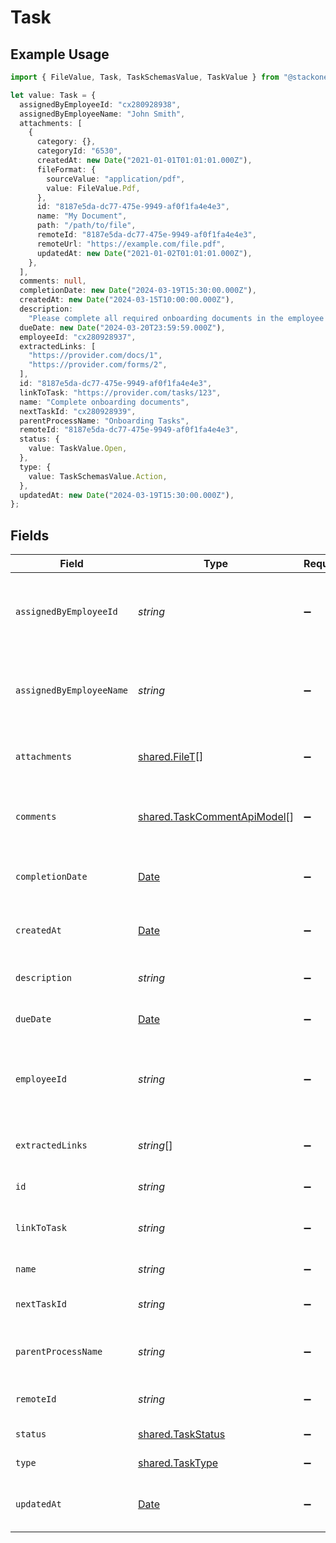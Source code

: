 # Task

## Example Usage

```typescript
import { FileValue, Task, TaskSchemasValue, TaskValue } from "@stackone/stackone-client-ts/sdk/models/shared";

let value: Task = {
  assignedByEmployeeId: "cx280928938",
  assignedByEmployeeName: "John Smith",
  attachments: [
    {
      category: {},
      categoryId: "6530",
      createdAt: new Date("2021-01-01T01:01:01.000Z"),
      fileFormat: {
        sourceValue: "application/pdf",
        value: FileValue.Pdf,
      },
      id: "8187e5da-dc77-475e-9949-af0f1fa4e4e3",
      name: "My Document",
      path: "/path/to/file",
      remoteId: "8187e5da-dc77-475e-9949-af0f1fa4e4e3",
      remoteUrl: "https://example.com/file.pdf",
      updatedAt: new Date("2021-01-02T01:01:01.000Z"),
    },
  ],
  comments: null,
  completionDate: new Date("2024-03-19T15:30:00.000Z"),
  createdAt: new Date("2024-03-15T10:00:00.000Z"),
  description:
    "Please complete all required onboarding documents in the employee portal",
  dueDate: new Date("2024-03-20T23:59:59.000Z"),
  employeeId: "cx280928937",
  extractedLinks: [
    "https://provider.com/docs/1",
    "https://provider.com/forms/2",
  ],
  id: "8187e5da-dc77-475e-9949-af0f1fa4e4e3",
  linkToTask: "https://provider.com/tasks/123",
  name: "Complete onboarding documents",
  nextTaskId: "cx280928939",
  parentProcessName: "Onboarding Tasks",
  remoteId: "8187e5da-dc77-475e-9949-af0f1fa4e4e3",
  status: {
    value: TaskValue.Open,
  },
  type: {
    value: TaskSchemasValue.Action,
  },
  updatedAt: new Date("2024-03-19T15:30:00.000Z"),
};
```

## Fields

| Field                                                                                         | Type                                                                                          | Required                                                                                      | Description                                                                                   | Example                                                                                       |
| --------------------------------------------------------------------------------------------- | --------------------------------------------------------------------------------------------- | --------------------------------------------------------------------------------------------- | --------------------------------------------------------------------------------------------- | --------------------------------------------------------------------------------------------- |
| `assignedByEmployeeId`                                                                        | *string*                                                                                      | :heavy_minus_sign:                                                                            | The ID of the employee who assigned this task                                                 | cx280928938                                                                                   |
| `assignedByEmployeeName`                                                                      | *string*                                                                                      | :heavy_minus_sign:                                                                            | The name of the employee who assigned this task                                               | John Smith                                                                                    |
| `attachments`                                                                                 | [shared.FileT](../../../sdk/models/shared/filet.md)[]                                         | :heavy_minus_sign:                                                                            | The documents attached to this task                                                           |                                                                                               |
| `comments`                                                                                    | [shared.TaskCommentApiModel](../../../sdk/models/shared/taskcommentapimodel.md)[]             | :heavy_minus_sign:                                                                            | The comments associated with this task                                                        |                                                                                               |
| `completionDate`                                                                              | [Date](https://developer.mozilla.org/en-US/docs/Web/JavaScript/Reference/Global_Objects/Date) | :heavy_minus_sign:                                                                            | The completion date of the task                                                               | 2024-03-19T15:30:00.000Z                                                                      |
| `createdAt`                                                                                   | [Date](https://developer.mozilla.org/en-US/docs/Web/JavaScript/Reference/Global_Objects/Date) | :heavy_minus_sign:                                                                            | The creation date of this task                                                                | 2024-03-15T10:00:00.000Z                                                                      |
| `description`                                                                                 | *string*                                                                                      | :heavy_minus_sign:                                                                            | The description of the task                                                                   | Please complete all required onboarding documents in the employee portal                      |
| `dueDate`                                                                                     | [Date](https://developer.mozilla.org/en-US/docs/Web/JavaScript/Reference/Global_Objects/Date) | :heavy_minus_sign:                                                                            | The due date of the task                                                                      | 2024-03-20T23:59:59.000Z                                                                      |
| `employeeId`                                                                                  | *string*                                                                                      | :heavy_minus_sign:                                                                            | The employee ID associated with this task                                                     | cx280928937                                                                                   |
| `extractedLinks`                                                                              | *string*[]                                                                                    | :heavy_minus_sign:                                                                            | List of extracted links from the task                                                         | [<br/>"https://provider.com/docs/1",<br/>"https://provider.com/forms/2"<br/>]                 |
| `id`                                                                                          | *string*                                                                                      | :heavy_minus_sign:                                                                            | Unique identifier                                                                             | 8187e5da-dc77-475e-9949-af0f1fa4e4e3                                                          |
| `linkToTask`                                                                                  | *string*                                                                                      | :heavy_minus_sign:                                                                            | Link to the task in the provider system                                                       | https://provider.com/tasks/123                                                                |
| `name`                                                                                        | *string*                                                                                      | :heavy_minus_sign:                                                                            | The name of the task                                                                          | Complete onboarding documents                                                                 |
| `nextTaskId`                                                                                  | *string*                                                                                      | :heavy_minus_sign:                                                                            | ID of the next task in sequence                                                               | cx280928939                                                                                   |
| `parentProcessName`                                                                           | *string*                                                                                      | :heavy_minus_sign:                                                                            | Name of the parent process of this task                                                       | Onboarding Tasks                                                                              |
| `remoteId`                                                                                    | *string*                                                                                      | :heavy_minus_sign:                                                                            | Provider's unique identifier                                                                  | 8187e5da-dc77-475e-9949-af0f1fa4e4e3                                                          |
| `status`                                                                                      | [shared.TaskStatus](../../../sdk/models/shared/taskstatus.md)                                 | :heavy_minus_sign:                                                                            | The status of the task                                                                        |                                                                                               |
| `type`                                                                                        | [shared.TaskType](../../../sdk/models/shared/tasktype.md)                                     | :heavy_minus_sign:                                                                            | The type of the task                                                                          |                                                                                               |
| `updatedAt`                                                                                   | [Date](https://developer.mozilla.org/en-US/docs/Web/JavaScript/Reference/Global_Objects/Date) | :heavy_minus_sign:                                                                            | The last updated date of this task                                                            | 2024-03-19T15:30:00.000Z                                                                      |